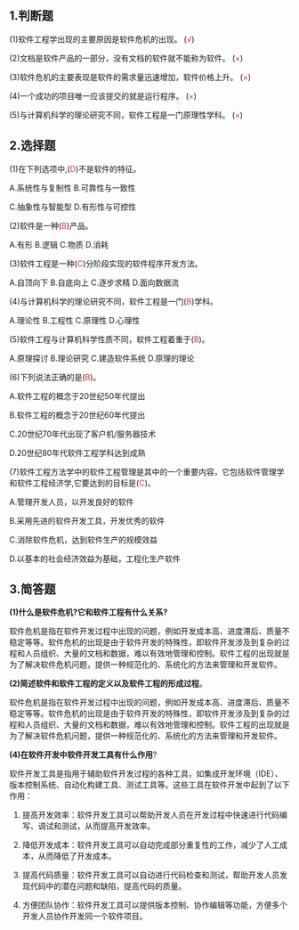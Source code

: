 ## 1.判断题

(1)软件工程学出现的主要原因是软件危机的出现。 (<font color="#d83931">√</font>)

(2)文档是软件产品的一部分，没有文档的软件就不能称为软件。 (<font color="#d83931">×</font>)

(3)软件危机的主要表现是软件的需求量迅速增加，软件价格上升。 (<font color="#d83931">×</font>)

(4)一个成功的项目唯一应该提交的就是运行程序。 (<font color="#d83931">×</font>)

(5)与计算机科学的理论研究不同，软件工程是一门原理性学科。 (<font color="#d83931">×</font>)

## 2.选择题

(1)在下列选项中,(<font color="#d83931">D</font>)不是软件的特征。

A.系统性与复制性 B.可靠性与一致性

C.抽象性与智能型 D.有形性与可控性

(2)软件是一种(<font color="#d83931">B</font>)产品。

A.有形 B.逻辑 C.物质 D.消耗

(3)软件工程是一种(<font color="#d83931">C</font>)分阶段实现的软件程序开发方法。

A.自顶向下 B.自底向上 C.逐步求精 D.面向数据流

(4)与计算机科学的理论研究不同，软件工程是一门(<font color="#d83931">B</font>)学科。

A.理论性 B.工程性 C.原理性 D.心理性

(5)软件工程与计算机科学性质不同，软件工程着重于(<font color="#d83931">B</font>)。

A.原理探讨 B.理论研究 C.建造软件系统 D.原理的理论

(6)下列说法正确的是(<font color="#d83931">B</font>)。

A.软件工程的概念于20世纪50年代提出

B.软件工程的概念于20世纪60年代提出

C.20世纪70年代出现了客户机/服务器技术

D.20世纪80年代软件工程学科达到成熟

(7)软件工程方法学中的软件工程管理是其中的一个重要内容，它包括软件管理学和软件工程经济学,它要达到的目标是(<font color="#d83931">C</font>)。

A.管理开发人员，以开发良好的软件

B.采用先进的软件开发工具，开发优秀的软件

C.消除软件危机，达到软件生产的规模效益

D.以基本的社会经济效益为基础，工程化生产软件

## 3.简答题

**(1)什么是软件危机?它和软件工程有什么关系?**

软件危机是指在软件开发过程中出现的问题，例如开发成本高、进度滞后、质量不稳定等等。软件危机的出现是由于软件开发的特殊性，即软件开发涉及到复杂的过程和人员组织、大量的文档和数据，难以有效地管理和控制。软件工程的出现就是为了解决软件危机问题，提供一种规范化的、系统化的方法来管理和开发软件。

**(2)简述软件和软件工程的定义以及软件工程的形成过程**。

软件危机是指在软件开发过程中出现的问题，例如开发成本高、进度滞后、质量不稳定等等。软件危机的出现是由于软件开发的特殊性，即软件开发涉及到复杂的过程和人员组织、大量的文档和数据，难以有效地管理和控制。软件工程的出现就是为了解决软件危机问题，提供一种规范化的、系统化的方法来管理和开发软件。

**(4)在软件开发中软件开发工具有什么作用**?

软件开发工具是指用于辅助软件开发过程的各种工具，如集成开发环境（IDE）、版本控制系统、自动化构建工具、测试工具等。这些工具在软件开发中起到了以下作用：

1. 提高开发效率：软件开发工具可以帮助开发人员在开发过程中快速进行代码编写、调试和测试，从而提高开发效率。

2. 降低开发成本：软件开发工具可以自动完成部分重复性的工作，减少了人工成本，从而降低了开发成本。

3. 提高代码质量：软件开发工具可以自动进行代码检查和测试，帮助开发人员发现代码中的潜在问题和缺陷，提高代码的质量。

4. 方便团队协作：软件开发工具可以提供版本控制、协作编辑等功能，方便多个开发人员协作开发同一个软件项目。
